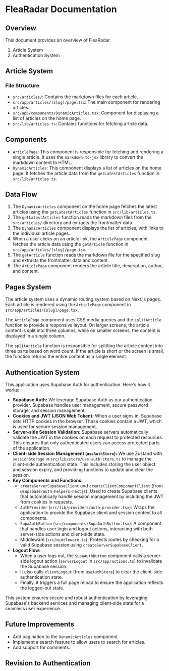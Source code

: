 # FleaRadar Documentation

## Overview

This document provides an overview of FleaRadar.

1. Article System
2. Authentication System

## Article System

### File Structure

*   `src/articles/`: Contains the markdown files for each article.
*   `src/app/articles/[slug]/page.tsx`: The main component for rendering articles.
*   `src/app/components/DynamicArticles.tsx`: Component for displaying a list of articles on the home page.
*   `src/lib/articles.ts`: Contains functions for fetching article data.

## Components

*   `ArticlePage`: This component is responsible for fetching and rendering a single article. It uses the `markdown-to-jsx` library to convert the markdown content to HTML.
*   `DynamicArticles`: This component displays a list of articles on the home page. It fetches the article data from the `getLatestArticles` function in `src/lib/articles.ts`.

## Data Flow

1.  The `DynamicArticles` component on the home page fetches the latest articles using the `getLatestArticles` function in `src/lib/articles.ts`.
2.  The `getLatestArticles` function reads the markdown files from the `src/articles/` directory and extracts the frontmatter data.
3.  The `DynamicArticles` component displays the list of articles, with links to the individual article pages.
4.  When a user clicks on an article link, the `ArticlePage` component fetches the article data using the `getArticle` function in `src/app/articles/[slug]/page.tsx`.
5.  The `getArticle` function reads the markdown file for the specified slug and extracts the frontmatter data and content.
6.  The `ArticlePage` component renders the article title, description, author, and content.

## Pages System

The article system uses a dynamic routing system based on Next.js pages. Each article is rendered using the `ArticlePage` component in `src/app/articles/[slug]/page.tsx`.

The `ArticlePage` component uses CSS media queries and the `splitArticle` function to provide a responsive layout. On larger screens, the article content is split into three columns, while on smaller screens, the content is displayed in a single column.

The `splitArticle` function is responsible for splitting the article content into three parts based on word count. If the article is short or the screen is small, the function returns the entire content as a single element.

## Authentication System

This application uses Supabase Auth for authentication. Here's how it works:

*   **Supabase Auth:** We leverage Supabase Auth as our authentication provider. Supabase handles user management, secure password storage, and session management.
*   **Cookies and JWT (JSON Web Token):** When a user signs in, Supabase sets HTTP cookies in the browser. These cookies contain a JWT, which is used for secure session management.
*   **Server-side Session Validation:** Supabase servers automatically validate the JWT in the cookies on each request to protected resources. This ensures that only authenticated users can access protected parts of the application.
*   **Client-side Session Management (`useAuthStore`):** We use Zustand with `sessionStorage` in `src/lib/store/use-auth-store.ts` to manage the client-side authentication state. This includes storing the user object and session expiry, and providing functions to update and clear the session.
*   **Key Components and Functions:**
    *   `createServerSupabaseClient` and `createClientComponentClient` (from `@supabase/auth-helpers-nextjs`): Used to create Supabase clients that automatically handle session management by including the JWT from cookies in requests.
    *   `AuthProvider` (`src/lib/providers/auth-provider.tsx`): Wraps the application to provide the Supabase client and session context to all components.
    *   `SupaAuthButton` (`src/components/SupaAuthButton.tsx`): A component that handles user login and logout actions, interacting with both server-side actions and client-side state.
    *   Middleware (`src/middleware.ts`): Protects routes by checking for a valid Supabase session using `createServerSupabaseClient`.
*   **Logout Flow:**
    *   When a user logs out, the `SupaAuthButton` component calls a server-side logout action (`serverLogout` in `src/app/actions.ts`) to invalidate the Supabase session.
    *   It also calls `clientLogout` (from `useAuthStore`) to clear the client-side authentication state.
    *   Finally, it triggers a full page reload to ensure the application reflects the logged-out state.

This system ensures secure and robust authentication by leveraging Supabase's backend services and managing client-side state for a seamless user experience.

## Future Improvements

*   Add pagination to the `DynamicArticles` component.
*   Implement a search feature to allow users to search for articles.
*   Add support for comments.


## Revision to Authentication 

